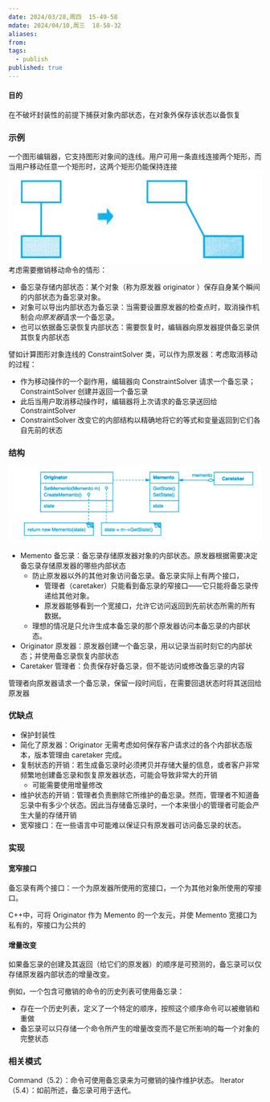 ```yaml
---
date: 2024/03/28,周四  15-49-58
mdate: 2024/04/10,周三  18-58-32
aliases: 
from: 
tags:
  - publish
published: true
---
```



#### 目的

在不破坏封装性的前提下捕获对象内部状态，在对象外保存该状态以备恢复

### 示例

一个图形编辑器，它支持图形对象间的连线。用户可用一条直线连接两个矩形，而当用户移动任意一个矩形时，这两个矩形仍能保持连接
![](./assets/5.6-Memento%E3%80%8CToken%E3%80%8D-%E5%A4%87%E5%BF%98%E5%BD%95-%E8%A1%8C%E4%B8%BA%E5%9E%8B%E6%A8%A1%E5%BC%8F/image-2023-10-13_17-44-47-122.png)
考虑需要撤销移动命令的情形：
- 备忘录存储内部状态：某个对象（称为原发器 originator ）保存自身某个瞬间的内部状态为备忘录对象。
- 对象可以导出内部状态为备忘录：当需要设置原发器的检查点时，取消操作机制会*向原发器*请求一个备忘录。
- 也可以依据备忘录恢复内部状态：需要恢复时，编辑器向原发器提供备忘录供其恢复内部状态

譬如计算图形对象连线的 ConstraintSolver 类，可以作为原发器：考虑取消移动的过程：
- 作为移动操作的一个副作用，编辑器向 ConstraintSolver 请求一个备忘录；ConstraintSolver 创建并返回一个备忘录
- 此后当用户取消移动操作时，编辑器将上次请求的备忘录送回给 ConstraintSolver
- ConstraintSolver 改变它的内部结构以精确地将它的等式和变量返回到它们各自先前的状态

### 结构

![](./assets/5.6-Memento%E3%80%8CToken%E3%80%8D-%E5%A4%87%E5%BF%98%E5%BD%95-%E8%A1%8C%E4%B8%BA%E5%9E%8B%E6%A8%A1%E5%BC%8F/image-2023-10-13_17-55-11-564.png)
- Memento 备忘录：备忘录存储原发器对象的内部状态。原发器根据需要决定备忘录存储原发器的哪些内部状态
	- 防止原发器以外的其他对象访问备忘录。备忘录实际上有两个接口，
		- 管理者（caretaker）只能看到备忘录的窄接口——它只能将备忘录传递给其他对象。
		- 原发器能够看到一个宽接口，允许它访问返回到先前状态所需的所有数据。
	- 理想的情况是只允许生成本备忘录的那个原发器访问本备忘录的内部状态。
- Originator 原发器：原发器创建一个备忘录，用以记录当前时刻它的内部状态；并使用备忘录恢复内部状态
- Caretaker 管理者：负责保存好备忘录，但不能访问或修改备忘录的内容

管理者向原发器请求一个备忘录，保留一段时间后，在需要回退状态时将其送回给原发器


### 优缺点

- 保护封装性
- 简化了原发器：Originator 无需考虑如何保存客户请求过的各个内部状态版本，版本管理由 caretaker 完成。
- 复制状态的开销：若生成备忘录时必须拷贝并存储大量的信息，或者客户非常频繁地创建备忘录和恢复原发器状态，可能会导致非常大的开销
	- 可能需要使用增量修改
- 维护状态的开销：管理者负责删除它所维护的备忘录。然而，管理者不知道备忘录中有多少个状态。因此当存储备忘录时，一个本来很小的管理者可能会产生大量的存储开销
- 宽窄接口：在一些语言中可能难以保证只有原发器可访问备忘录的状态。


### 实现

#### 宽窄接口

备忘录有两个接口：一个为原发器所使用的宽接口，一个为其他对象所使用的窄接口。

C++中，可将 Originator 作为 Memento 的一个友元，并使 Memento 宽接口为私有的，窄接口为公共的

#### 增量改变

如果备忘录的创建及其返回（给它们的原发器）的顺序是可预测的，备忘录可以仅存储原发器内部状态的增量改变。

例如，一个包含可撤销的命令的历史列表可使用备忘录：
- 存在一个历史列表，定义了一个特定的顺序，按照这个顺序命令可以被撤销和重做
- 备忘录可以只存储一个命令所产生的增量改变而不是它所影响的每一个对象的完整状态


### 相关模式
Command（5.2）：命令可使用备忘录来为可撤销的操作维护状态。
Iterator（5.4）：如前所述，备忘录可用于迭代。